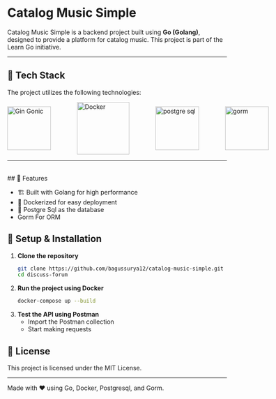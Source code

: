 # Catalog Music Simple

Catalog Music Simple is a backend project built using **Go (Golang)**, designed to provide a platform for catalog music. This project is part of the Learn Go initiative.

---

## 🚀 Tech Stack

The project utilizes the following technologies:

<div style="display: flex; align-items: center; gap: 60px;">
  <a href="https://gin-gonic.com/">
    <img width="100px" src="https://avatars.githubusercontent.com/u/7894478?v=4" alt="Gin Gonic"/>
  </a>
  <a href="https://docker.com/">
    <img width="120px" src="https://www.docker.com/app/uploads/2023/08/logo-guide-logos-1.svg" alt="Docker"/>
  </a>
  <a href="https://www.postgresql.org/">
    <img width="100px" src="https://www.postgresql.org/media/img/about/press/elephant.png" alt="postgre sql"/>
  </a>
  <a href="https://gorm.io/">
    <img width="100px" src="https://gorm.io/gorm.svg" alt="gorm"/>
  </a>
</div>

---
<br>
## 📌 Features

- 🏗 Built with Golang for high performance
- 🐳 Dockerized for easy deployment
- 💾 Postgre Sql as the database
- Gorm For ORM 


## 🔧 Setup & Installation

1. **Clone the repository**
   ```sh
   git clone https://github.com/bagussurya12/catalog-music-simple.git
   cd discuss-forum
   ```
2. **Run the project using Docker**
   ```sh
   docker-compose up --build
   ```
3. **Test the API using Postman**
   - Import the Postman collection
   - Start making requests

## 📜 License

This project is licensed under the MIT License.

---

Made with ❤️ using Go, Docker, Postgresql, and Gorm.

